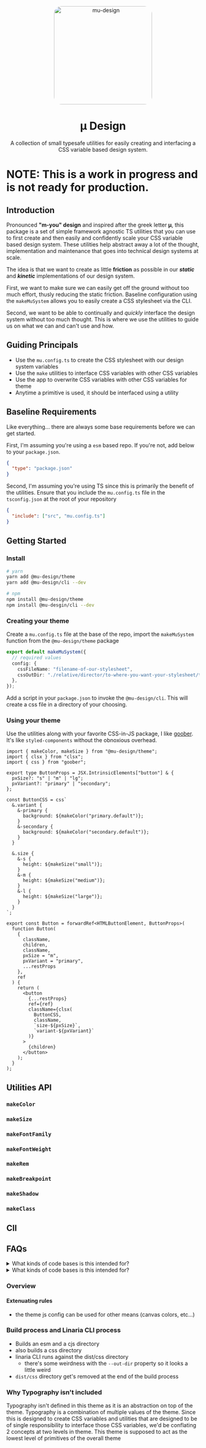 <p align="center">
    <img alt="mu-design" src="./logo.png" width="256" style="border-radius: 20px;"/>
</p>
<h1 align="center">
    μ Design
</h1>

<!-- <h4 align="center">
</h4> -->

<p align="center">
A collection of small typesafe utilities for easily creating and interfacing a CSS variable based design system.
</p>

# NOTE: This is a work in progress and is not ready for production.

## Introduction

Pronounced **"m-you" design** and inspired after the greek letter **μ**, this package is a set of simple framework agnostic TS utilities that you can use to first create and then easily and confidently scale your CSS variable based design system. These utilities help abstract away a lot of the thought, implementation and maintenance that goes into technical design systems at scale.

The idea is that we want to create as little **friction** as possible in our **_static_** and **_kinetic_** implementations of our design system.

First, we want to make sure we can easily get off the ground without too much effort, thusly reducing the static friction. Baseline configuration using the `makeMuSystem` allows you to easily create a CSS stylesheet via the CLI.

Second, we want to be able to continually and _quickly_ interface the design system without too much thought. This is where we use the utilities to guide us on what we can and can't use and how.

## Guiding Principals

- Use the `mu.config.ts` to create the CSS stylesheet with our design system variables
- Use the `make` utilities to interface CSS variables with other CSS variables
- Use the app to overwrite CSS variables with other CSS variables for theme
- Anytime a primitive is used, it should be interfaced using a utility

## Baseline Requirements

Like everything... there are always some base requirements before we can get started.

First, I'm assuming you're using a `esm` based repo. If you're not, add below to your `package.json`.

```json
{
  "type": "package.json"
}
```

Second, I'm assuming you're using TS since this is primarily the benefit of the utilities. Ensure that you include the `mu.config.ts` file in the `tsconfig.json` at the root of your repository

```json
{
  "include": ["src", "mu.config.ts"]
}
```

## Getting Started

### Install

```bash
# yarn
yarn add @mu-design/theme
yarn add @mu-design/cli --dev

# npm
npm install @mu-design/theme
npm install @mu-desgin/cli --dev
```

### Creating your theme

Create a `mu.config.ts` file at the base of the repo, import the `makeMuSystem` function from the `@mu-design/theme` package

```ts
export default makeMuSystem({
  // required values
  config: {
    cssFileName: "filename-of-our-stylesheet",
    cssOutDir: "./relative/director/to-where-you-want-your-stylesheet/to-be/",
  },
});
```

Add a script in your `package.json` to invoke the `@mu-design/cli`. This will create a css file in a directory of your choosing.

### Using your theme

Use the utilities along with your favorite CSS-in-JS package, I like [goober](). It's like `styled-components` without the obnoxious overhead.

```tsx
import { makeColor, makeSize } from "@mu-design/theme";
import { clsx } from "clsx";
import { css } from "goober";

export type ButtonProps = JSX.IntrinsicElements["button"] & {
  pxSize?: "s" | "m" | "lg";
  pxVariant?: "primary" | "secondary";
};

const ButtonCSS = css`
  &.variant {
    &-primary {
      background: ${makeColor("primary.default")};
    }
    &-secondary {
      background: ${makeColor("secondary.default")};
    }
  }

  &.size {
    &-s {
      height: ${makeSize("small")};
    }
    &-m {
      height: ${makeSize("medium")};
    }
    &-l {
      height: ${makeSize("large")};
    }
  }
`;

export const Button = forwardRef<HTMLButtonElement, ButtonProps>(
  function Button(
    {
      className,
      children,
      className,
      pxSize = "m",
      pxVariant = "primary",
      ...restProps
    },
    ref
  ) {
    return (
      <button
        {...restProps}
        ref={ref}
        className={clsx(
          ButtonCSS,
          className,
          `size-${pxSize}`,
          `variant-${pxVariant}`
        )}
      >
        {children}
      </button>
    );
  }
);
```

## Utilities API

### `makeColor`

### `makeSize`

### `makeFontFamily`

### `makeFontWeight`

### `makeRem`

### `makeBreakpoint`

### `makeShadow`

### `makeClass`

## ClI

## FAQs

<details>
    <summary>What kinds of code bases is this intended for?</summary>

### All kinds

Small, large, medium, whatever... it's ready for all of them.

</details>

<details>
    <summary>What kinds of code bases is this intended for?</summary>
    
### All kinds
Small, large, medium, whatever... it's ready for all of them.

</details>

###

### Overview

#### Extenuating rules

- the theme js config can be used for other means (canvas colors, etc...)

### Build process and Linaria CLI process

- Builds an esm and a cjs directory
- also builds a css directory
- linaria CLI runs against the dist/css directory
  - there's some weirdness with the `--out-dir` property so it looks a little weird
- `dist/css` directory get's removed at the end of the build process

### Why Typography isn't included

Typography isn't defined in this theme as it is an abstraction on top of the theme.
Typography is a combination of multiple values of the theme. Since this is designed to create
CSS variables and utilities that are designed to be of single responsibility to interface those
CSS variables, we'd be conflating 2 concepts at two levels in theme. This theme is supposed to act as the lowest level of primitives of the overall theme
